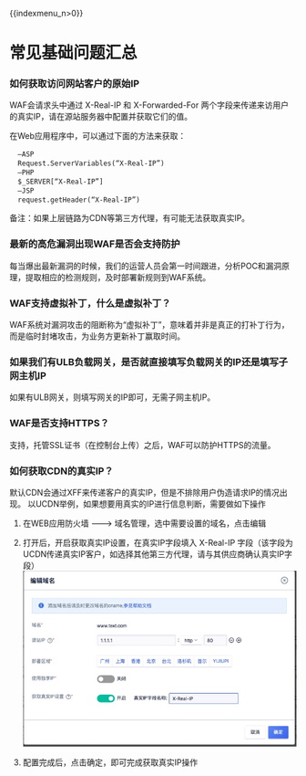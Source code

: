 {{indexmenu_n>0}}

# 常见基础问题汇总

### 如何获取访问网站客户的原始IP

WAF会请求头中通过 X-Real-IP 和 X-Forwarded-For 两个字段来传递来访用户的真实IP，请在源站服务器中配置并获取它们的值。

在Web应用程序中，可以通过下面的方法来获取：

``` 
  –ASP
  Request.ServerVariables(“X-Real-IP”)
  –PHP
  $_SERVER[“X-Real-IP”]
  –JSP
  request.getHeader(“X-Real-IP”)
```

备注：如果上层链路为CDN等第三方代理，有可能无法获取真实IP。

### 最新的高危漏洞出现WAF是否会支持防护

每当爆出最新漏洞的时候，我们的运营人员会第一时间跟进，分析POC和漏洞原理，提取相应的检测规则，及时部署新规则到WAF系统。

### WAF支持虚拟补丁，什么是虚拟补丁？

WAF系统对漏洞攻击的阻断称为“虚拟补丁”，意味着并非是真正的打补丁行为，而是临时封堵攻击，为业务方更新补丁赢取时间。

### 如果我们有ULB负载网关，是否就直接填写负载网关的IP还是填写子网主机IP

如果有ULB网关，则填写网关的IP即可，无需子网主机IP。

### WAF是否支持HTTPS？

支持，托管SSL证书（在控制台上传）之后，WAF可以防护HTTPS的流量。

### 如何获取CDN的真实IP？
默认CDN会通过XFF来传递客户的真实IP，但是不排除用户伪造请求IP的情况出现。
以UCDN举例，如果想要用真实的IP进行信息判断，需要做如下操作

1. 在WEB应用防火墙  --->  域名管理，选中需要设置的域名，点击编辑
2. 打开后，开启获取真实IP设置，在真实IP字段填入 X-Real-IP 字段（该字段为UCDN传递真实IP客户，如选择其他第三方代理，请与其供应商确认真实IP字段）
![](../images/opintro/cdn6.jpg)

4. 配置完成后，点击确定，即可完成获取真实IP操作


